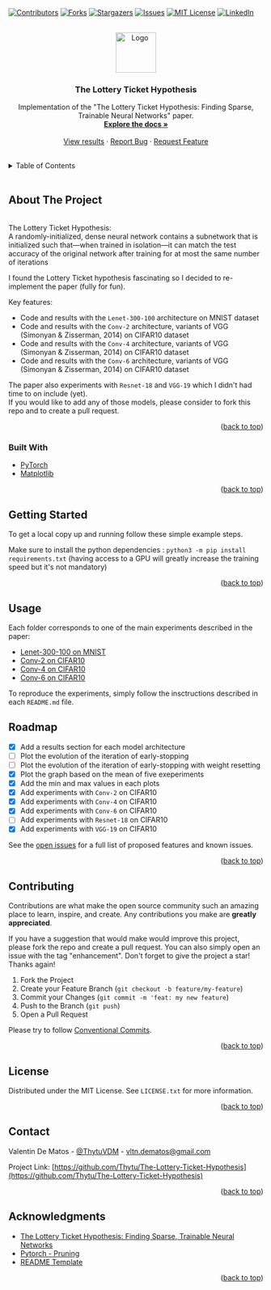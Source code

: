 <div id="top"></div>

[![Contributors][contributors-shield]][contributors-url]
[![Forks][forks-shield]][forks-url]
[![Stargazers][stars-shield]][stars-url]
[![Issues][issues-shield]][issues-url]
[![MIT License][license-shield]][license-url]
[![LinkedIn][linkedin-shield]][linkedin-url]


<br />
<div align="center">
  <a href="https://github.com/Thytu/The-Lottery-Ticket-Hypothesis">
    <img src="https://img.icons8.com/external-justicon-flat-justicon/344/external-lottery-gambling-justicon-flat-justicon.png" alt="Logo" width="80" height="80">
  </a>

  <h3 align="center">The Lottery Ticket Hypothesis</h3>

  <p align="center">
    Implementation of the "The Lottery Ticket Hypothesis: Finding Sparse, Trainable Neural Networks" paper.
    <br />
    <a href="#usage"><strong>Explore the docs »</strong></a>
    <br />
    <br />
    <a href="#usage">View results</a>
    · <a href="https://github.com/Thytu/The-Lottery-Ticket-Hypothesis/issues">Report Bug</a>
    · <a href="https://github.com/Thytu/The-Lottery-Ticket-Hypothesis/issues">Request Feature</a>
  </p>
</div>

<br/>

<!-- TABLE OF CONTENTS -->
<details>
  <summary>Table of Contents</summary>
  <ol>
    <li><a href="#about-the-project">About The Project</a></li>
    <li><a href="#getting-started">Getting Started</a></li>
    <li><a href="#usage">Usage</a></li>
    <li><a href="#roadmap">Roadmap</a></li>
    <li><a href="#contributing">Contributing</a></li>
    <li><a href="#license">License</a></li>
    <li><a href="#contact">Contact</a></li>
    <li><a href="#acknowledgments">Acknowledgments</a></li>
  </ol>
</details>

<br/>


## About The Project

<br>The Lottery Ticket Hypothesis:<br/> A randomly-initialized, dense neural network contains a subnetwork that is initialized such that—when trained in isolation—it can match the test accuracy of the original network after training for at most the same number of iterations

I found the Lottery Ticket hypothesis fascinating so I decided to re-implement the paper (fully for fun).

Key features:
* Code and results with the `Lenet-300-100` architecture on MNIST dataset
* Code and results with the `Conv-2` architecture, variants of VGG (Simonyan & Zisserman, 2014) on CIFAR10 dataset
* Code and results with the `Conv-4` architecture, variants of VGG (Simonyan & Zisserman, 2014) on CIFAR10 dataset
* Code and results with the `Conv-6` architecture, variants of VGG (Simonyan & Zisserman, 2014) on CIFAR10 dataset


The paper also experiments with `Resnet-18` and `VGG-19` which I didn't had time to on include (yet).\
If you would like to add any of those models, please consider to fork this repo and to create a pull request.


<p align="right">(<a href="#top">back to top</a>)</p>


### Built With

* [PyTorch](https://pytorch.org)
* [Matplotlib](https://matplotlib.org/)

<p align="right">(<a href="#top">back to top</a>)</p>

## Getting Started

To get a local copy up and running follow these simple example steps.

Make sure to install the python dependencies : `python3 -m pip install requirements.txt`
(having access to a GPU will greatly increase the training speed but it's not mandatory)

<p align="right">(<a href="#top">back to top</a>)</p>


## Usage

Each folder corresponds to one of the main experiments described in the paper:
* [Lenet-300-100 on MNIST](./Lenet-300-100/README.md)
* [Conv-2 on CIFAR10](./Conv2/README.md)
* [Conv-4 on CIFAR10](./Conv2/README.md)
* [Conv-6 on CIFAR10](./Conv2/README.md)

To reproduce the experiments, simply follow the insctructions described in each `README.md` file.

## Roadmap

- [X] Add a results section for each model architecture
- [ ] Plot the evolution of the iteration of early-stopping
- [ ] Plot the evolution of the iteration of early-stopping with weight resetting
- [X] Plot the graph based on the mean of five exeperiments
- [X] Add the min and max values in each plots
- [X] Add experiments with `Conv-2` on CIFAR10
- [X] Add experiments with `Conv-4` on CIFAR10
- [X] Add experiments with `Conv-6` on CIFAR10
- [ ] Add experiments with `Resnet-18` on CIFAR10
- [X] Add experiments with `VGG-19` on CIFAR10

See the [open issues](https://github.com/Thytu/The-Lottery-Ticket-Hypothesis/issues) for a full list of proposed features and known issues.

<p align="right">(<a href="#top">back to top</a>)</p>


## Contributing

Contributions are what make the open source community such an amazing place to learn, inspire, and create. Any contributions you make are **greatly appreciated**.

If you have a suggestion that would make would improve this project, please fork the repo and create a pull request. You can also simply open an issue with the tag "enhancement".
Don't forget to give the project a star! Thanks again!


1. Fork the Project
2. Create your Feature Branch (`git checkout -b feature/my-feature`)
3. Commit your Changes (`git commit -m 'feat: my new feature`)
4. Push to the Branch (`git push`)
5. Open a Pull Request

Please try to follow [Conventional Commits](https://www.conventionalcommits.org/en/v1.0.0/).

<p align="right">(<a href="#top">back to top</a>)</p>



## License

Distributed under the MIT License. See `LICENSE.txt` for more information.

<p align="right">(<a href="#top">back to top</a>)</p>


## Contact

Valentin De Matos - [@ThytuVDM](https://twitter.com/ThytuVDM) - vltn.dematos@gmail.com

Project Link: [https://github.com/Thytu/The-Lottery-Ticket-Hypothesis](https://github.com/Thytu/The-Lottery-Ticket-Hypothesis)

<p align="right">(<a href="#top">back to top</a>)</p>


## Acknowledgments

* [The Lottery Ticket Hypothesis: Finding Sparse, Trainable Neural Networks](https://arxiv.org/abs/1803.03635)
* [Pytorch - Pruning](https://pytorch.org/tutorials/intermediate/pruning_tutorial.html)
* [README Template](https://github.com/othneildrew/Best-README-Template)

<p align="right">(<a href="#top">back to top</a>)</p>



<!-- MARKDOWN LINKS & IMAGES -->
[contributors-shield]: https://img.shields.io/github/contributors/Thytu/The-Lottery-Ticket-Hypothesis.svg?style=for-the-badge
[contributors-url]: https://github.com/Thytu/The-Lottery-Ticket-Hypothesis/graphs/contributors
[issues]: https://img.shields.io/github/issues/Thytu/The-Lottery-Ticket-Hypothesis
[forks-shield]: https://img.shields.io/github/forks/Thytu/The-Lottery-Ticket-Hypothesis.svg?style=for-the-badge
[forks-url]: https://github.com/Thytu/The-Lottery-Ticket-Hypothesis/network/members
[stars-shield]: https://img.shields.io/github/stars/Thytu/The-Lottery-Ticket-Hypothesis.svg?style=for-the-badge
[stars-url]: https://github.com/Thytu/The-Lottery-Ticket-Hypothesis/stargazers
[issues-shield]: https://img.shields.io/github/issues/Thytu/The-Lottery-Ticket-Hypothesis.svg?style=for-the-badge
[issues-url]: https://github.com/Thytu/The-Lottery-Ticket-Hypothesis/issues
[license-shield]: https://img.shields.io/github/license/Thytu/The-Lottery-Ticket-Hypothesis.svg?style=for-the-badge
[license-url]: https://github.com/Thytu/The-Lottery-Ticket-Hypothesis/blob/master/LICENSE.txt
[linkedin-shield]: https://img.shields.io/badge/-LinkedIn-black.svg?style=for-the-badge&logo=linkedin&colorB=555
[linkedin-url]: https://linkedin.com/in/valentin-de-matos
[product-screenshot]: .img/demo-simple.gif
